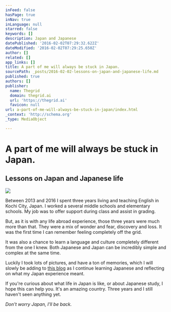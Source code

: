```yaml
---
inFeed: false
hasPage: true
inNav: true
inLanguage: null
starred: false
keywords: []
description: Japan and Japanese
datePublished: '2016-02-02T07:29:32.622Z'
dateModified: '2016-02-02T07:29:25.650Z'
author: []
related: []
app_links: []
title: A part of me will always be stuck in Japan.
sourcePath: _posts/2016-02-02-lessons-on-japan-and-japanese-life.md
published: true
authors: []
publisher:
  name: Thegrid
  domain: thegrid.ai
  url: 'https://thegrid.ai'
  favicon: null
url: a-part-of-me-will-always-be-stuck-in-japan/index.html
_context: 'http://schema.org'
_type: MediaObject

---
```

# A part of me will always be stuck in Japan.

<article style=""><h1>Lessons on Japan and Japanese life</h1><img src="https://s3-us-west-2.amazonaws.com/the-grid-img/p/6502ca9b7a8e742c84d3068c3cc2997c6665388e.png" /></article>

Between 2013 and 2016 I spent three years living and teaching English in Kochi City, Japan. I worked a several middle schools and elementary schools. My job was to offer support during class and assist in grading. 

But, as it is with any life abroad experience, those three years were much more than that. They were a mix of wonder and fear, discovery and loss. It was the first time I can remember feeling completely off the grid. 

It was also a chance to learn a language and culture completely different from the one I knew. Both Japanese and Japan can be incredibly simple and complex at the same time. 

Luckily I took lots of pictures, and have a ton of memories, which I will slowly be adding to [this blog][0] as I continue learning Japanese and reflecting on what my Japan experience meant. 

If you're curious about what life in Japan is like, or about Japanese study, I hope this can help you. It's an amazing country. Three years and I still haven't seen anything yet. 

_Don't worry Japan, I'll be back._

[0]: https://thegrid.ai/japan/